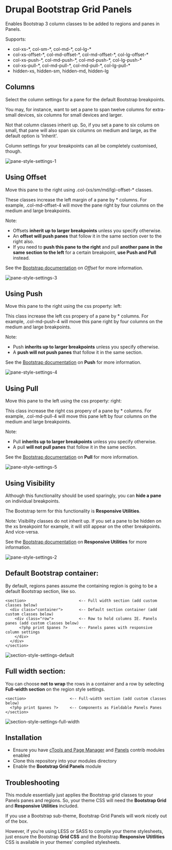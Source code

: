 # Drupal Bootstrap Grid Panels

Enables Bootstrap 3 column classes to be added to regions and panes in Panels.

Supports:
 - col-xs-\*, col-sm-\*, col-md-\*, col-lg-\*
 - col-xs-offset-\*, col-md-offset-\*, col-md-offset-\*, col-lg-offset-\*
 - col-xs-push-\*, col-md-push-\*, col-md-push-\*, col-lg-push-\*
 - col-xs-pull-\*, col-md-pull-\*, col-md-pull-\*, col-lg-pull-\*
 - hidden-xs, hidden-sm, hidden-md, hidden-lg
 
## Columns

Select the column settings for a pane for the default Bootstrap breakpoints.

You may, for instance, want to set a pane to span twelve columns for extra-small devices, six columns for small devices and larger.

Not that column classes inherit up. So, if you set a pane to six colums on small, that pane will also span six columns on medium and large, as the default option is 'Inherit'.

Column settings for your breakpoints can all be completely customised, though. 

![pane-style-settings-1](https://cloud.githubusercontent.com/assets/2240510/6538025/83c6e0c6-c454-11e4-83a7-f11417465d52.png)


## Using Offset

Move this pane to the right using .col-(xs/sm/md/lg)-offset-\* classes.

These classes increase the left margin of a pane by \* columns. For example, .col-md-offset-4 will move the pane right by four columns on the medium and large breakpoints.

Note:

- Offsets **inherit up to larger breakpoints** unless you specify otherwise.
- An **offset will push panes** that follow it in the same section over to the right also.
- If you need to **push this pane to the right** and pull **another pane in the same section to the left** for a certain breakpoint, **use Push and Pull** instead.

See the [Bootstrap documentation](http://getbootstrap.com/css/#grid-offsetting) on *Offset* for more information.

![pane-style-settings-3](https://cloud.githubusercontent.com/assets/2240510/6538109/a1c72d0a-c455-11e4-8021-de2cb2428251.png)

## Using Push

Move this pane to the right using the css property: left:

This class increase the left css propery of a pane by \* columns. For example, .col-md-push-4 will move this pane right by four columns on the medium and large breakpoints.

Note:

- Push **inherits up to larger breakpoints** unless you specify otherwise.
- A **push will not push panes** that follow it in the same section.

See the [Bootstrap documentation](http://getbootstrap.com/css/#grid-column-ordering) on **Push** for more information.

![pane-style-settings-4](https://cloud.githubusercontent.com/assets/2240510/6538110/a1cd9622-c455-11e4-9ed2-1e216435df26.png)


## Using Pull

Move this pane to the left using the css property: right:

This class increase the right css propery of a pane by \* columns. For example, .col-md-pull-4 will move this pane left by four columns on the medium and large breakpoints.

Note:

- Pull **inherits up to larger breakpoints** unless you specify otherwise.
- A pull **will not pull panes** that follow it in the same section.

See the [Bootstrap documentation](http://getbootstrap.com/css/#grid-column-ordering) on **Pull**  for more information.

![pane-style-settings-5](https://cloud.githubusercontent.com/assets/2240510/6538112/a1debaf6-c455-11e4-9e0a-064c8ddeee84.png)


## Using Visibility

Although this functionality should be used sparingly, you can **hide a pane** on individual breakpoints.

The Bootstrap term for this functionality is **Responsive Utilities**.

Note: Visibility classes do not inherit up. If you set a pane to be hidden on the xs breakpoint for example, it will still appear on the other breakpoints. And vice-versa.

See the [Bootstrap documentation](http://getbootstrap.com/css/#responsive-utilities) on  **Responsive Utilities** for more information.

![pane-style-settings-2](https://cloud.githubusercontent.com/assets/2240510/6538031/9ca33d6a-c454-11e4-9bb1-13b38ec28235.png)



Default Bootstrap container:
----------------------------

By default, regions panes assume the containing region is going to be a default Bootstrap section, like so.

```
<section>                       <-- Full width section (add custom classes below)
  <div class="container">       <-- Default section container (add custom classes below)
    <div class="row">           <-- Row to hold columns IE. Panels panes (add custom classes below)
      <?php print $panes ?>     <-- Panels panes with responsive column settings
    </div>
  </div>    
</section>
```
![section-style-settings-default](https://cloud.githubusercontent.com/assets/2240510/6538008/5247ad3c-c454-11e4-9859-7a8390d836e3.png)

Full width section:
-------------------

You can choose **not to wrap** the rows in a container and a row by selecting **Full-width section** on the region style settings.

```
<section>                   <-- Full-width section (add custom classes below)
  <?php print $panes ?>     <-- Components as Fieldable Panels Panes
</section>
```
![section-style-settings-full-width](https://cloud.githubusercontent.com/assets/2240510/6538009/524c6a5c-c454-11e4-8bfb-73d88a971bce.png)


## Installation

- Ensure you have [cTools and Page Manager](http://drupal.org/project/ctools) and [Panels](https://www.drupal.org/project/panels) contrib modules enabled
- Clone this repository into your modules directory
- Enable the **Bootstrap Grid Panels** module

## Troubleshooting

This module essentially just applies the Bootstrap grid classes to your Panels panes and regions. So, your theme CSS will need the **Bootstrap Grid** and **Responsive Utilities** included.

If you use a Bootstrap sub-theme, Bootstrap Grid Panels will work nicely out of the box.

However, if you're using LESS or SASS to compile your theme stylesheets, just ensure the Bootstrap **Grid CSS** and the Bootstrap **Responsive Utitlities** CSS is available in your themes' compiled stylesheets.
